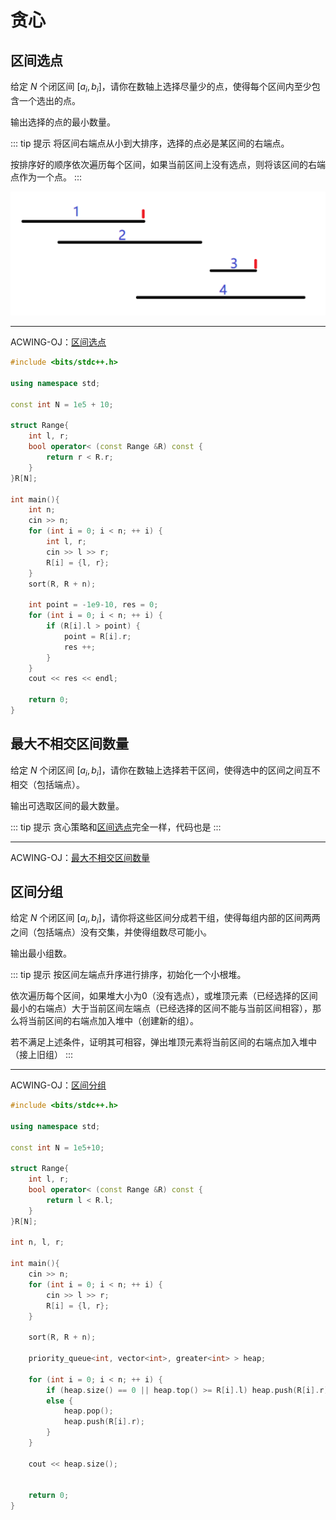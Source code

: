 # 贪心

## 区间选点 

给定 $N$ 个闭区间 $[a_i,b_i]$，请你在数轴上选择尽量少的点，使得每个区间内至少包含一个选出的点。

输出选择的点的最小数量。

::: tip 提示
将区间右端点从小到大排序，选择的点必是某区间的右端点。

按排序好的顺序依次遍历每个区间，如果当前区间上没有选点，则将该区间的右端点作为一个点。
:::

![](./image/2021-06-15-11-24-57.png)

-----

ACWING-OJ：[区间选点](https://www.acwing.com/problem/content/907/)

```cpp
#include <bits/stdc++.h>

using namespace std;

const int N = 1e5 + 10;

struct Range{
    int l, r;
    bool operator< (const Range &R) const {
        return r < R.r;
    } 
}R[N];

int main(){
    int n;
    cin >> n;
    for (int i = 0; i < n; ++ i) {
        int l, r;
        cin >> l >> r;
        R[i] = {l, r};
    }
    sort(R, R + n);
    
    int point = -1e9-10, res = 0;
    for (int i = 0; i < n; ++ i) {
        if (R[i].l > point) {
            point = R[i].r;
            res ++;
        }
    }
    cout << res << endl;
    
    return 0;
}
```

## 最大不相交区间数量

给定 $N$ 个闭区间 $[a_i,b_i]$，请你在数轴上选择若干区间，使得选中的区间之间互不相交（包括端点）。

输出可选取区间的最大数量。

::: tip 提示
贪心策略和[区间选点](#区间选点)完全一样，代码也是
:::

-----

ACWING-OJ：[最大不相交区间数量](https://www.acwing.com/problem/content/910/)

## 区间分组

给定 $N$ 个闭区间 $[a_i,b_i]$，请你将这些区间分成若干组，使得每组内部的区间两两之间（包括端点）没有交集，并使得组数尽可能小。

输出最小组数。

::: tip 提示
按区间左端点升序进行排序，初始化一个小根堆。

依次遍历每个区间，如果堆大小为0（没有选点），或堆顶元素（已经选择的区间最小的右端点）大于当前区间左端点（已经选择的区间不能与当前区间相容），那么将当前区间的右端点加入堆中（创建新的组）。

若不满足上述条件，证明其可相容，弹出堆顶元素将当前区间的右端点加入堆中（接上旧组）
:::

-----

ACWING-OJ：[区间分组](https://www.acwing.com/problem/content/908/)

```cpp
#include <bits/stdc++.h>

using namespace std;

const int N = 1e5+10;

struct Range{
    int l, r;
    bool operator< (const Range &R) const {
        return l < R.l;
    }
}R[N];

int n, l, r;

int main(){
    cin >> n;
    for (int i = 0; i < n; ++ i) {
        cin >> l >> r;
        R[i] = {l, r};
    }
    
    sort(R, R + n);
    
    priority_queue<int, vector<int>, greater<int> > heap;
    
    for (int i = 0; i < n; ++ i) {
        if (heap.size() == 0 || heap.top() >= R[i].l) heap.push(R[i].r);
        else {
            heap.pop();
            heap.push(R[i].r);
        }
    }
    
    cout << heap.size();
    
    
    return 0;
}
```